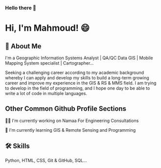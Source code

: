 ### Hello there 👋

# Hi, I'm Mahmoud! 😄

## 🚀 About Me
I'm a Geographic Information Systems Analyst | QA/QC Data GIS | Mobile Mapping System specialist | Cartographer...

Seeking a challenging career according to my academic background whereby I can apply and develop my skills to build a long-term growing career and improve my experience in the GIS & RS & MMS field.
I am trying to develop in the field of programming, and I hope one day to be able to write a lot of code in multiple languages.

## Other Common Github Profile Sections
👩‍💻 I'm currently working on Namaa For Engineering Consultations

🧠 I'm currently learning GIS & Remote Sensing and Programming

## 🛠 Skills
Python, HTML, CSS, Git & GitHub, SQL...

